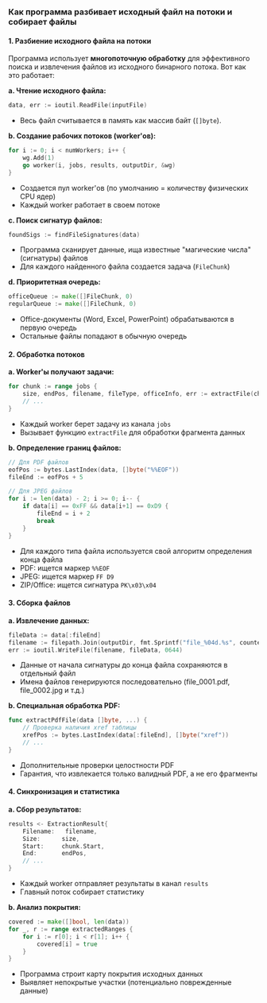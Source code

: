 ### Как программа разбивает исходный файл на потоки и собирает файлы

#### 1. **Разбиение исходного файла на потоки**

Программа использует **многопоточную обработку** для эффективного поиска и извлечения файлов из исходного бинарного потока. Вот как это работает:

**a. Чтение исходного файла:**
```go
data, err := ioutil.ReadFile(inputFile)
```
- Весь файл считывается в память как массив байт (`[]byte`).

**b. Создание рабочих потоков (worker'ов):**
```go
for i := 0; i < numWorkers; i++ {
    wg.Add(1)
    go worker(i, jobs, results, outputDir, &wg)
}
```
- Создается пул worker'ов (по умолчанию = количеству физических CPU ядер)
- Каждый worker работает в своем потоке

**c. Поиск сигнатур файлов:**
```go
foundSigs := findFileSignatures(data)
```
- Программа сканирует данные, ища известные "магические числа" (сигнатуры) файлов
- Для каждого найденного файла создается задача (`FileChunk`)

**d. Приоритетная очередь:**
```go
officeQueue := make([]FileChunk, 0)
regularQueue := make([]FileChunk, 0)
```
- Office-документы (Word, Excel, PowerPoint) обрабатываются в первую очередь
- Остальные файлы попадают в обычную очередь

#### 2. **Обработка потоков**

**a. Worker'ы получают задачи:**
```go
for chunk := range jobs {
    size, endPos, filename, fileType, officeInfo, err := extractFile(chunk.Data, outputDir, chunk.Counter, chunk.Start)
    // ...
}
```
- Каждый worker берет задачу из канала `jobs`
- Вызывает функцию `extractFile` для обработки фрагмента данных

**b. Определение границ файлов:**
```go
// Для PDF файлов
eofPos := bytes.LastIndex(data, []byte("%%EOF"))
fileEnd := eofPos + 5

// Для JPEG файлов
for i := len(data) - 2; i >= 0; i-- {
    if data[i] == 0xFF && data[i+1] == 0xD9 {
        fileEnd = i + 2
        break
    }
}
```
- Для каждого типа файла используется свой алгоритм определения конца файла
- PDF: ищется маркер `%%EOF`
- JPEG: ищется маркер `FF D9`
- ZIP/Office: ищется сигнатура `PK\x03\x04`

#### 3. **Сборка файлов**

**a. Извлечение данных:**
```go
fileData := data[:fileEnd]
filename := filepath.Join(outputDir, fmt.Sprintf("file_%04d.%s", counter, ext))
err := ioutil.WriteFile(filename, fileData, 0644)
```
- Данные от начала сигнатуры до конца файла сохраняются в отдельный файл
- Имена файлов генерируются последовательно (file_0001.pdf, file_0002.jpg и т.д.)

**b. Специальная обработка PDF:**
```go
func extractPdfFile(data []byte, ...) {
    // Проверка наличия xref таблицы
    xrefPos := bytes.LastIndex(data[:fileEnd], []byte("xref"))
    // ...
}
```
- Дополнительные проверки целостности PDF
- Гарантия, что извлекается только валидный PDF, а не его фрагменты

#### 4. **Синхронизация и статистика**

**a. Сбор результатов:**
```go
results <- ExtractionResult{
    Filename:   filename,
    Size:      size,
    Start:     chunk.Start,
    End:       endPos,
    // ...
}
```
- Каждый worker отправляет результаты в канал `results`
- Главный поток собирает статистику

**b. Анализ покрытия:**
```go
covered := make([]bool, len(data))
for _, r := range extractedRanges {
    for i := r[0]; i < r[1]; i++ {
        covered[i] = true
    }
}
```
- Программа строит карту покрытия исходных данных
- Выявляет непокрытые участки (потенциально поврежденные данные)

